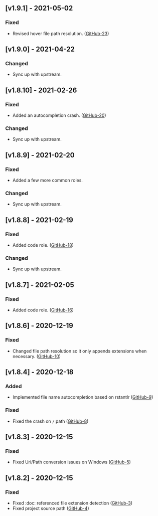 ## [v1.9.1] - 2021-05-02

### Fixed

- Revised hover file path resolution. ([GitHub-23](https://github.com/vscode-restructuredtext/snooty-parser/issues/23))

## [v1.9.0] - 2021-04-22

### Changed

- Sync up with upstream.

## [v1.8.10] - 2021-02-26

### Fixed

- Added an autocompletion crash. ([GitHub-20](https://github.com/vscode-restructuredtext/snooty-parser/issues/20))

### Changed

- Sync up with upstream.

## [v1.8.9] - 2021-02-20

### Fixed

- Added a few more common roles.

### Changed

- Sync up with upstream.

## [v1.8.8] - 2021-02-19

### Fixed

- Added code role. ([GitHub-18](https://github.com/vscode-restructuredtext/snooty-parser/issues/18))

### Changed

- Sync up with upstream.

## [v1.8.7] - 2021-02-05

### Fixed

- Added code role. ([GitHub-16](https://github.com/vscode-restructuredtext/snooty-parser/issues/16))

## [v1.8.6] - 2020-12-19

### Fixed

- Changed file path resolution so it only appends extensions when necessary. ([GitHub-10](https://github.com/vscode-restructuredtext/snooty-parser/issues/10))

## [v1.8.4] - 2020-12-18

### Added

- Implemented file name autocompletion based on rstantlr ([GitHub-9](https://github.com/vscode-restructuredtext/snooty-parser/issues/9))

### Fixed

- Fixed the crash on `/` path ([GitHub-8](https://github.com/vscode-restructuredtext/snooty-parser/issues/8))

## [v1.8.3] - 2020-12-15

### Fixed

- Fixed Uri/Path conversion issues on Windows ([GitHub-5](https://github.com/vscode-restructuredtext/snooty-parser/issues/5))

## [v1.8.2] - 2020-12-15

### Fixed

- Fixed :doc: referenced file extension detection ([GitHub-3](https://github.com/vscode-restructuredtext/snooty-parser/issues/3))
- Fixed project source path ([GitHub-4](https://github.com/vscode-restructuredtext/snooty-parser/issues/4))
